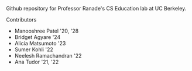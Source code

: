 Github repository for Professor Ranade's CS Education lab at UC Berkeley.

Contributors
* Manooshree Patel '20, '28
* Bridget Agyare '24
* Alicia Matsumoto '23
* Sumer Kohli '22
* Neelesh Ramachandran '22
* Ana Tudor '21, '22
